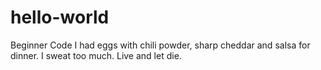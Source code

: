 # hello-world
Beginner Code
I had eggs with chili powder, sharp cheddar and salsa for dinner. I sweat too much. Live and let die.
